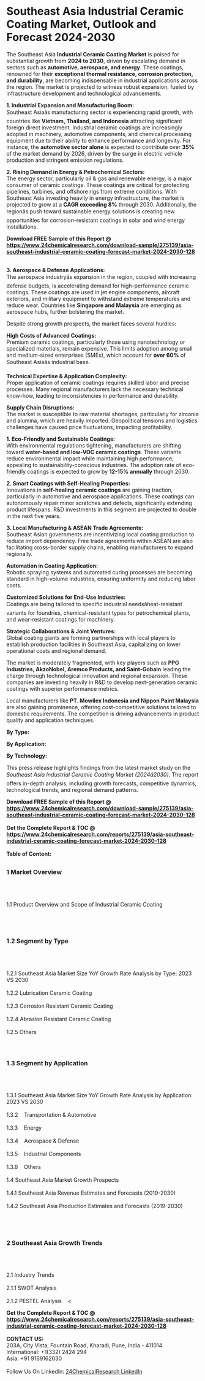 <h1>Southeast Asia Industrial Ceramic Coating Market, Outlook and Forecast 2024-2030</h1><p>The Southeast Asia <strong>Industrial Ceramic Coating Market</strong> is poised for substantial growth from <strong>2024 to 2030</strong>, driven by escalating demand in sectors such as <strong>automotive, aerospace, and energy</strong>. These coatings, renowned for their <strong>exceptional thermal resistance, corrosion protection, and durability</strong>, are becoming indispensable in industrial applications across the region. The market is projected to witness robust expansion, fueled by infrastructure development and technological advancements.</p><p><strong>1. Industrial Expansion and Manufacturing Boom:</strong><br>
Southeast Asiaâs manufacturing sector is experiencing rapid growth, with countries like <strong>Vietnam, Thailand, and Indonesia</strong> attracting significant foreign direct investment. Industrial ceramic coatings are increasingly adopted in machinery, automotive components, and chemical processing equipment due to their ability to enhance performance and longevity. For instance, the <strong>automotive sector alone</strong> is expected to contribute over <strong>35%</strong> of the market demand by 2026, driven by the surge in electric vehicle production and stringent emission regulations.</p><p><strong>2. Rising Demand in Energy &amp; Petrochemical Sectors:</strong><br>
The energy sector, particularly oil &amp; gas and renewable energy, is a major consumer of ceramic coatings. These coatings are critical for protecting pipelines, turbines, and offshore rigs from extreme conditions. With Southeast Asia investing heavily in energy infrastructure, the market is projected to grow at a <strong>CAGR exceeding 8%</strong> through 2030. Additionally, the regionâs push toward sustainable energy solutions is creating new opportunities for corrosion-resistant coatings in solar and wind energy installations.</p><div><b>Download FREE Sample of this Report @ 
            <a href="https://www.24chemicalresearch.com/download-sample/275139/asia-southeast-industrial-ceramic-coating-forecast-market-2024-2030-128">
            https://www.24chemicalresearch.com/download-sample/275139/asia-southeast-industrial-ceramic-coating-forecast-market-2024-2030-128</a></b></div><br><p><strong>3. Aerospace &amp; Defense Applications:</strong><br>
The aerospace industryâs expansion in the region, coupled with increasing defense budgets, is accelerating demand for high-performance ceramic coatings. These coatings are used in jet engine components, aircraft exteriors, and military equipment to withstand extreme temperatures and reduce wear. Countries like <strong>Singapore and Malaysia</strong> are emerging as aerospace hubs, further bolstering the market.</p><p>Despite strong growth prospects, the market faces several hurdles:</p><p><strong>High Costs of Advanced Coatings:</strong><br>
    Premium ceramic coatings, particularly those using nanotechnology or specialized materials, remain expensive. This limits adoption among small and medium-sized enterprises (SMEs), which account for <strong>over 60%</strong> of Southeast Asiaâs industrial base.</p><p><strong>Technical Expertise &amp; Application Complexity:</strong><br>
    Proper application of ceramic coatings requires skilled labor and precise processes. Many regional manufacturers lack the necessary technical know-how, leading to inconsistencies in performance and durability.</p><p><strong>Supply Chain Disruptions:</strong><br>
    The market is susceptible to raw material shortages, particularly for zirconia and alumina, which are heavily imported. Geopolitical tensions and logistics challenges have caused price fluctuations, impacting profitability.</p><p><strong>1. Eco-Friendly and Sustainable Coatings:</strong><br>
With environmental regulations tightening, manufacturers are shifting toward <strong>water-based and low-VOC ceramic coatings</strong>. These variants reduce environmental impact while maintaining high performance, appealing to sustainability-conscious industries. The adoption rate of eco-friendly coatings is expected to grow by <strong>12-15% annually</strong> through 2030.</p><p><strong>2. Smart Coatings with Self-Healing Properties:</strong><br>
Innovations in <strong>self-healing ceramic coatings</strong> are gaining traction, particularly in automotive and aerospace applications. These coatings can autonomously repair minor scratches and defects, significantly extending product lifespans. R&amp;D investments in this segment are projected to double in the next five years.</p><p><strong>3. Local Manufacturing &amp; ASEAN Trade Agreements:</strong><br>
Southeast Asian governments are incentivizing local coating production to reduce import dependency. Free trade agreements within ASEAN are also facilitating cross-border supply chains, enabling manufacturers to expand regionally.</p><p><strong>Automation in Coating Application:</strong><br>
    Robotic spraying systems and automated curing processes are becoming standard in high-volume industries, ensuring uniformity and reducing labor costs.</p><p><strong>Customized Solutions for End-Use Industries:</strong><br>
    Coatings are being tailored to specific industrial needsâheat-resistant variants for foundries, chemical-resistant types for petrochemical plants, and wear-resistant coatings for machinery.</p><p><strong>Strategic Collaborations &amp; Joint Ventures:</strong><br>
    Global coating giants are forming partnerships with local players to establish production facilities in Southeast Asia, capitalizing on lower operational costs and regional demand.</p><p>The market is moderately fragmented, with key players such as <strong>PPG Industries, AkzoNobel, Aremco Products, and Saint-Gobain</strong> leading the charge through technological innovation and regional expansion. These companies are investing heavily in R&amp;D to develop next-generation ceramic coatings with superior performance metrics.</p><p>Local manufacturers like <strong>PT. Mowilex Indonesia and Nippon Paint Malaysia</strong> are also gaining prominence, offering cost-competitive solutions tailored to domestic requirements. The competition is driving advancements in product quality and application techniques.</p><p><strong>By Type:</strong></p><p><strong>By Application:</strong></p><p><strong>By Technology:</strong></p><p>This press release highlights findings from the latest market study on the <em>Southeast Asia Industrial Ceramic Coating Market (2024â2030)</em>. The report offers in-depth analysis, including growth forecasts, competitive dynamics, technological trends, and regional demand patterns.</p><div><b>Download FREE Sample of this Report @ 
            <a href="https://www.24chemicalresearch.com/download-sample/275139/asia-southeast-industrial-ceramic-coating-forecast-market-2024-2030-128">
            https://www.24chemicalresearch.com/download-sample/275139/asia-southeast-industrial-ceramic-coating-forecast-market-2024-2030-128</a></b></div><br><div><b>Get the Complete Report & TOC @ 
            <a href="https://www.24chemicalresearch.com/reports/275139/asia-southeast-industrial-ceramic-coating-forecast-market-2024-2030-128">
            https://www.24chemicalresearch.com/reports/275139/asia-southeast-industrial-ceramic-coating-forecast-market-2024-2030-128</a></b></div><br>
            <b>Table of Content:</b><p><h2><span style="font-size:16px"><strong>1 Market Overview&nbsp;&nbsp; &nbsp;</strong></span></h2><br />
<br />
<p>1.1 Product Overview and Scope of Industrial Ceramic Coating&nbsp;</p><br />
<br />
<h2><strong><span style="font-size:16px">1.2 Segment by Type&nbsp;&nbsp; &nbsp;</span></strong></h2><br />
<br />
<p>1.2.1 Southeast Asia Market Size YoY Growth Rate Analysis by Type: 2023 VS 2030&nbsp;&nbsp; &nbsp;<br /><br />
1.2.2 Lubrication Ceramic Coating&nbsp;&nbsp; &nbsp;<br /><br />
1.2.3 Corrosion Resistant Ceramic Coating<br /><br />
1.2.4 Abrasion Resistant Ceramic Coating<br /><br />
1.2.5 Others<br /><br />
<br />
<h2><span style="font-size:16px"><strong>1.3 Segment by Application&nbsp;&nbsp;</strong></span></h2><br />
<br />
<p>1.3.1 Southeast Asia Market Size YoY Growth Rate Analysis by Application: 2023 VS 2030&nbsp;&nbsp; &nbsp;<br /><br />
1.3.2&nbsp;&nbsp; &nbsp;Transportation & Automotive<br /><br />
1.3.3&nbsp;&nbsp; &nbsp;Energy<br /><br />
1.3.4&nbsp;&nbsp; &nbsp;Aerospace & Defense<br /><br />
1.3.5&nbsp;&nbsp; &nbsp;Industrial Components<br /><br />
1.3.6&nbsp;&nbsp; &nbsp;Others<br /><br />
1.4 Southeast Asia Market Growth Prospects&nbsp;&nbsp; &nbsp;<br /><br />
1.4.1 Southeast Asia Revenue Estimates and Forecasts (2019-2030)&nbsp;&nbsp; &nbsp;<br /><br />
1.4.2 Southeast Asia Production Estimates and Forecasts (2019-2030)&nbsp;&nbsp;</p><br />
<br />
<h2><span style="font-size:16px"><strong>2 Southeast Asia Growth Trends&nbsp;&nbsp; &nbsp;</strong></span></h2><br />
<br />
<p>2.1 Industry Trends&nbsp;&nbsp; &nbsp;<br /><br />
2.1.1 SWOT Analysis&nbsp;&nbsp; &nbsp;<br /><br />
2.1.2 PESTEL Analysis&nbsp;&nbsp; &nbsp;<</p><div><b>Get the Complete Report & TOC @ 
            <a href="https://www.24chemicalresearch.com/reports/275139/asia-southeast-industrial-ceramic-coating-forecast-market-2024-2030-128">
            https://www.24chemicalresearch.com/reports/275139/asia-southeast-industrial-ceramic-coating-forecast-market-2024-2030-128</a></b></div><br><b>CONTACT US:</b><br>
            203A, City Vista, Fountain Road, Kharadi, Pune, India - 411014<br>
            International: +1(332) 2424 294<br>
            Asia: +91 9169162030 <br><br>
            Follow Us On LinkedIn: <a href="https://www.linkedin.com/company/24chemicalresearch/">24ChemicalResearch LinkedIn</a>